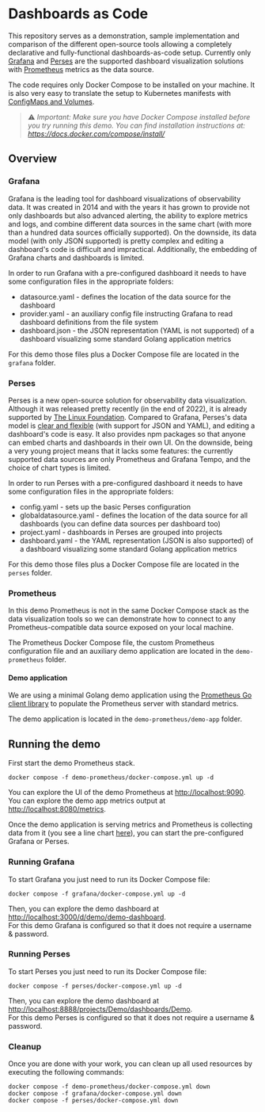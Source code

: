 # Dashboards as Code

This repository serves as a demonstration, sample implementation and comparison of the different open-source tools allowing a completely declarative and fully-functional dashboards-as-code setup. Currently only [Grafana](https://grafana.com/grafana/) and [Perses](https://perses.dev/) are the supported dashboard visualization solutions with [Prometheus](https://prometheus.io/) metrics as the data source.

The code requires only Docker Compose to be installed on your machine. It is also very easy to translate the setup to Kubernetes manifests with [ConfigMaps and Volumes](https://kubernetes.io/docs/concepts/configuration/configmap/#using-configmaps-as-files-from-a-pod).

> &#x26a0;&#xfe0f; *Important: Make sure you have Docker Compose installed before you try running this demo. You can find installation instructions at: <https://docs.docker.com/compose/install/>*

## Overview

### Grafana

Grafana is the leading tool for dashboard visualizations of observability data.
It was created in 2014 and with the years it has grown to provide not only dashboards but also advanced alerting, the ability to explore metrics and logs,
and combine different data sources in the same chart (with more than a hundred data sources officially supported).
On the downside, its data model (with only JSON supported) is pretty complex and editing a dashboard's code is difficult and impractical. Additionally, the embedding of Grafana charts and dashboards is limited.

In order to run Grafana with a pre-configured dashboard it needs to have some configuration files in the appropriate folders:

* datasource.yaml - defines the location of the data source for the dashboard
* provider.yaml - an auxiliary config file instructing Grafana to read dashboard definitions from the file system
* dashboard.json - the JSON representation (YAML is not supported) of a dashboard visualizing some standard Golang application metrics

For this demo those files plus a Docker Compose file are located in the `grafana` folder.

### Perses

Perses is a new open-source solution for observability data visualization.
Although it was released pretty recently (in the end of 2022), it is already supported by [The Linux Foundation](https://www.linuxfoundation.org/).
Compared to Grafana, Perses's data model is [clear and flexible](https://perses.dev/docs/perses/v0.45.0/api/dashboard.md/) (with support for JSON and YAML), and editing a dashboard's code is easy.
It also provides npm packages so that anyone can embed charts and dashboards in their own UI.
On the downside, being a very young project means that it lacks some features: the currently supported data sources are only Prometheus and Grafana Tempo, and the choice of chart types is limited.

In order to run Perses with a pre-configured dashboard it needs to have some configuration files in the appropriate folders:

* config.yaml - sets up the basic Perses configuration
* globaldatasource.yaml - defines the location of the data source for all dashboards (you can define data sources per dashboard too)
* project.yaml - dashboards in Perses are grouped into projects
* dashboard.yaml - the YAML representation (JSON is also supported) of a dashboard visualizing some standard Golang application metrics

For this demo those files plus a Docker Compose file are located in the `perses` folder.

### Prometheus

In this demo Prometheus is not in the same Docker Compose stack as the data visualization tools so we can demonstrate how to connect to any Prometheus-compatible data source exposed on your local machine.

The Prometheus Docker Compose file, the custom Prometheus configuration file and an auxiliary demo application are located in the `demo-prometheus` folder.

#### Demo application

We are using a minimal Golang demo application using the [Prometheus Go client library](https://github.com/prometheus/client_golang) to populate the Prometheus server with standard metrics.

The demo application is located in the `demo-prometheus/demo-app` folder.

## Running the demo

First start the demo Prometheus stack.

```shell
docker compose -f demo-prometheus/docker-compose.yml up -d
```

You can explore the UI of the demo Prometheus at <http://localhost:9090>.\
You can explore the demo app metrics output at <http://localhost:8080/metrics>.

Once the demo application is serving metrics and Prometheus is collecting data from it (you see a line chart [here](http://localhost:9090/graph?g0.expr=go_goroutines&g0.tab=0)),
you can start the pre-configured Grafana or Perses.

### Running Grafana

To start Grafana you just need to run its Docker Compose file:

```shell
docker compose -f grafana/docker-compose.yml up -d
```

Then, you can explore the demo dashboard at <http://localhost:3000/d/demo/demo-dashboard>.\
For this demo Grafana is configured so that it does not require a username & password.

### Running Perses

To start Perses you just need to run its Docker Compose file:

```shell
docker compose -f perses/docker-compose.yml up -d
```

Then, you can explore the demo dashboard at <http://localhost:8888/projects/Demo/dashboards/Demo>.\
For this demo Perses is configured so that it does not require a username & password.

### Cleanup

Once you are done with your work, you can clean up all used resources by executing the following commands:

```shell
docker compose -f demo-prometheus/docker-compose.yml down
docker compose -f grafana/docker-compose.yml down
docker compose -f perses/docker-compose.yml down
```

